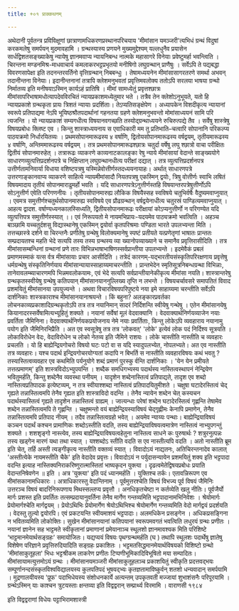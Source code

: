 ```yaml
---
title: +०१ प्राक्कथनम्

---
```

अथेदानी पूर्वतन्त्र प्रविविक्षूणां छात्राणामधिकरणप्रस्थानपरिचयाय 'मीमांसान यमञ्जरी'त्यभिधं ग्रन्थं विदुषां करकमलेषु समर्पयन् मुदमावहामि । ग्रन्थस्यास्य प्रणयने मुख्यमुद्देश्यम् यल्लधुनैव प्रयासेन सार्धद्विशतसङ्ख्याकेषु न्यायेषु ज्ञानमवाप्य न्यायनिबन्ध नात्मके महासागरे विनेयाः प्रवेष्टुमर्हा भवन्त्विति । चिरन्तना मण्डनमिश्र-माधवाचार्य कमलाकरभट्टप्रभृतयो मनीषिगो लघुग्रन्थान् प्राणैषुः । सर्वेऽपि ते पद्यबद्धा विवरणसापेक्षा इति तदनन्तरवर्तिनो वृत्तिग्रन्थान् निबबन्धुः । तेषामध्ययनेन मीमांसासागरतरणे समर्था अभवन् तदानीन्तना विनेयाः। इदानीन्तनानां तत्रापि क्लेशमनुभवतां प्रवृत्तिमवलोक्य ततोऽपि सरलया भाषया ग्रन्थो निर्मातव्य इति मनीषयाऽस्मिन् कार्यऽहं प्रातिषि । मीमां सामध्येतुं प्रवृत्तश्छात्रः मीमांसापरिभाषामधोत्यापदेवविरचितं न्यायप्रकाशमध्येतुमार भते । तत्रैव तेन क्लेशोऽनुभूयते, यतो हि न्यायप्रकाशे ग्रन्थकृता प्रायः त्रिशतं न्यायाः प्रदर्शिताः। तेऽप्यतिसङ्क्षेपेण । अध्यापकेन विशदीकृत्य न्यायानां स्वरूपे प्रतिपाद्यमा नेऽपि भूयिष्ठश्रौतपदार्थानां गहनतया ग्रहणे क्लेशमनुभवन्तो मोमांसाध्ययनं सामि परि त्यजन्ति । यो न्यायप्रकाशं सम्यगधीत्य विषयानवगच्छति तस्योद्ग्रन्थाध्ययने रुचिरुत्पद्ये तैव । सर्वेषु शास्त्रेषु विषयप्रबोधः क्लिष्ट एव । किन्तु शास्त्राध्ययनाय स एवाधिकारी 
मम तु प्रतिभाति–चत्वारि सोपानानि परिकल्प्य पाठयक्रमो निर्धारयितव्यः । प्रथमसोपानमारूढस्य ४ वर्षाणि, द्वितोयसोपानमारूढस्य वर्षद्वयम्, तृतीयमारूढस्य ४ वर्षाणि, अन्तिममारूढस्य वर्षद्वयम् । तत्र प्रथमसोपानमारूढश्छात्रः चतुर्दा वर्षेषु लघु 
श्छात्रो वाचा परीक्षितः द्वितीयं सोपानमारुहेत् । तत्रारूढः व्याकरणे काव्यनाटकालङ्का रेषु न्याये मीमांसायां वेदान्ते साङ्ख्ययोगे साधारणव्युत्पत्तिप्रदर्शनपत्रे च निक्षिप्तान् लघुग्रन्थानधीत्य परीक्षां दद्यात् । तत्र व्युत्पत्तिप्रदर्शनपत्र उत्तीर्णतामनिवार्या विधाया 
वशिष्टपत्रषु यस्मिन्नेवोत्तीर्णस्तदध्ययनायाहः। अर्थात् साधारणपत्रे उत्तरणाङ्कानवाप्य व्याकरणे साहित्ये न्यायमीमांसादौ नियतपत्रषु एकस्मिन् द्वयोः, त्रिषु वोत्तीर्णः स्वाभि लषितं विषयमादाय तृतीयं सोपानमाराढुमर्हो भवति । यदि साधारणपत्रेऽनुत्तीर्णस्तहि विषयान्तरपत्रेषुत्तीर्णोऽपि सोऽनुत्तीर्ण एवेति परिगणनीयः । तृतीयसोपानमारुह्य लौकिक विषयैस्सह स्वविषये चतुभिर्वर्षेः वैदुष्यमवाप्नुयात् । एवमत्र समुत्तीर्णश्चतुर्थसोपानमारुह्य स्वविषये एव प्रौढग्रन्थान् वर्षद्वयेनाधीत्य चतुरस्रं पाण्डित्यमवाप्नुयात् । आहत्य द्वादश. वर्षाण्यध्यनकालस्सिध्यति, द्वितीयसोपानमारूढः परीक्षायां कोऽप्यनुत्तीर्णो न परिगण्येत यदि व्युत्पत्तिपत्र समुत्तीर्णस्स्यात् ।। 
एवं निरूपयतो मे नायमभिप्रायः-यदयमेव पाठ्यक्रमो भवत्विति । अहञ्च बाञ्छामि यच्चतुर्दशसु विद्यास्थानेषु एकस्मिन् द्वयोर्वा कृतपरिश्रमाः पण्डिता भारते उपलभ्यन्ता मिति । तत्तच्छास्त्रे दर्शने वा चिरन्तनैः प्रणीतेषु ग्रन्थेषु विलोक्यमानेषु स्पष्टं प्रतीयते यत्प्रणेतृणां भाषातः प्रान्ततः सम्प्रदायतश्च महति भेदे सत्यपि तस्य तस्य ग्रन्थस्य व्या ख्यानोपव्याख्याने च समानैव प्रवृत्तिरासीदिति । तत्र मीमांसासम्बन्धिनां ग्रन्थानां प्रणे तारः विभिन्नभाषाभाषिणस्सर्वप्रान्तीया उपलभ्यन्ते । इदमेवैकं प्रबलं प्रमाणमस्माकं यत्स र्वत्र मीमांसायाः प्रचार आसीदिति । तत्रेदं कारणम्-यद्भारतीयसंस्कृतिपरिरक्षणाय प्रवृत्तेषु धर्मग्रन्थेषु संस्कृतिनिर्णयाय मीमांसान्यायास्साहाय्यमाचरन्तीति । प्रान्तभेदेन स्मृतिसूत्रनिबन्धग्रन्था विभिन्नाः, तानेवावलम्ब्याचारणमपि भिन्नमवलोकयामः, एवं भेदे सत्यपि सर्वप्रान्तीयानेकीकृत्य मीमांसा नयति। शास्त्रान्तरेषु ग्रन्थकृतस्स्वीयेषु ग्रन्थेषु कतिपयान् मीमांसानयाननुल्लिख्य तृप्ति न लभन्ते । विषयचर्चावसरे समापतितं विवाद प्रशमयितुं मीमांसानया उपयुज्यन्ते । अथवा विचारविषयपरिपुष्टये नया इमे साहाय्यमा चरन्तीति सर्वेऽपि दार्शनिकाः शास्त्रकाराश्च मीमांसानयानाश्रयन्ते । किं बहुना? अलङ्कारप्रवर्तका लोचनकाव्यप्रकाशादिग्रन्थकृतोऽपि तत्र तत्र नयानिमान् सादरं निर्दिशन्ति स्वीयेषु गन्थेषु । एतेन मीमांसानयेषु कियानादरस्सर्वेषामित्यभ्यूहितुं शक्यते । नयानां सर्वेषां मूलं वेदवाक्यानि । वेदवाक्यार्थनिर्णयव्याजेन नयाः प्रवर्तिता जैमिनिना। वेदवाक्यार्थनिर्णयकप्रयोजनाय नेमे नयाः प्रवर्तिताः, किन्तु लोकेऽपि व्यवहाराय नयानामु पयोग इति जैमिनिरभिप्रैति । अत एव स्वसूत्रेषु तत्र तत्र 'लोकवत्' 'लोके' इत्येवं लोक पदं निर्दिश्य सूत्रयति । लोकाविरोधेन वेदः, वेदाविरोधेन च लोको नेतव्य इति जैमिने राशयः । लोके चास्तीति नास्तीति च व्यवहारः प्रचलति । यो हि बाह्येन्द्रियगोचरो विषयो घटः पटो वा स यदि स्यादुपलभ्येत, नोपलभ्यते। अत एव नास्तीति तत्र व्यवहारः। यश्च पदार्थ इन्द्रियगोचरयोग्यतां कदापि न बिभर्ति स नास्तीति व्यवहारविषयः कथं भवतु ? तस्यास्तित्वव्यवहार एव कथमिति पर्यनुयोगे शब्दं प्रमाणं पुरस्कु र्वन्ति दार्शनिकाः । 'येन येन प्रमीयते तत्तत्प्रमाणम्' इति शास्त्रविदोऽभ्युपयन्ति । शब्दैक समधिगभ्यस्य पदार्थस्य नास्तित्वस्थापनं नेन्द्रियेण भवितुमर्हति, किन्तु शब्देनैव व्यवस्था पनीयम् । यादृशेन शब्देनास्तित्वं प्रतिपाद्यते, तादृश एव शब्दो नास्तित्वप्रतिपादक इत्येष्टव्यम्, न तत्र स्वीयाश्शब्दा नास्तित्वं प्रतिपादयितुमीशते । चक्षुषा घटादेरस्तित्वं चेद् गृह्यते तन्नास्तित्वमपि तेनैव गृह्यत इति शास्त्राविदो वदन्ति । तेनैव न्यायेन शब्देन चेत् कस्यचन पदार्थस्यास्तित्वं गृह्यते तादृशेन तन्नास्तित्वं ग्राह्यम् । जात्यन्धाः परेषां शब्देन घटादेरस्तित्वं गृह्णन्ति तेषामेव शब्देन तन्नास्तित्वमपि ते गृह्णन्ति । चक्षुष्मन्तो वयं बाह्येन्द्रियस्याविषयं चेद्गृह्णीमः केनापि प्रमाणेन, तेनैव तन्नास्तित्वमपि प्रतिपाद नीयम् । तदैव तन्नास्तित्वग्रहो भवेत् । अयमेव न्याय्यः पन्थाः। बाह्येन्द्रियाविषयं कञ्चन पदार्थं कश्चन प्रामाणिकः शब्दोऽस्तीति वदति, तस्य बाह्येन्द्रियाविषयत्वमात्रेण नास्तित्वं नाभ्युपगन्तुं शक्यते । शशशृङ्गो नास्त्येव, तस्य बाह्येन्द्रियाविषयत्वहेतुना नास्तित्व साधने कः पुरुषार्थः ? शत्रुरनुत्पन्नः तस्य खड्गेन मारणं यथा तथा स्यात् । यश्शब्दोऽ स्तीति वदति स एव नास्तीत्यपि वदति । अतो नास्तीति ब्रूम इति चेत्, तर्हि अस्ती त्यङ्गीकृत्य नास्तीति वक्तव्यं स्यात् । विवादोऽयं नाद्यतनः, अतिचिरन्तनादेव कालात् 'अस्तीत्येके नायमस्तीति चैके' इति वेदादेव प्रवृत्तः। विवादोऽयं न पर्युदासन्यायेन प्रशमयितुं शक्य इति भट्टपादा वदन्ति 
इत्याह नास्तिक्यनिराकरिष्णुरात्मास्तितां भाष्यकृदन युक्त्या । दृढत्वमेतेद्विषयप्रबोधः प्रयाति वेदान्तनिषेवणेन ॥ इति । 
अत्र 'युक्त्या' इति पदं ध्यानमर्हति । युक्तिश्च तर्कः। एतावन्निरूपण एव मीमांसकानामधिकारः । अत्राधिकारस्तु वेदान्तिनाम् । पूर्वमुत्तरश्चेति विषयं विभज्य पूर्व विषयं जैमिनिः उत्तरञ्च विषयं बादरिनिरूपणाय मिथस्सल्लप्य प्रवृत्तौ । अनधिकृतचेष्टा न कर्तव्येति खलु नीतिः। पूर्वजैर्यो मार्गः प्रशस्त इति प्रवर्तितः तत्सम्प्रदायानुवर्तिना तेनैव मार्गेण गन्तव्यमिति भट्टपादानामभिनिवेशः । श्रेयोमार्गः प्रेयोमार्गश्चेति मार्गद्वयम् । प्रेयोऽथिभिः प्रेयोमार्गेण श्रेयोऽथिभिश्च श्रेयोमार्गेण गन्तव्यमिति वेदो मार्गद्वयं प्रदर्शयति । वेदस्तु तुल्यो द्वयोरपि। एवं प्रकटयन्ति स्वीयमाशयं भट्टपादाः। अलमधिकेन प्रसङ्गेन । अधिकप्रसङ्गिना न भवितव्यमिति लोकोक्तिः। 
सुखेन मीमांसानयानां कतिपयानां स्वरूपमवगतं भवत्विति लधुरयं ग्रन्थः प्रणीतः । नयानां ज्ञानेन सह भाट्टमते स्वीकृतानां प्रमाणानां प्रमेयानाञ्च स्थूलशो ज्ञानमावश्यक मिति परिशिष्टे ‘भाट्टमानमेयार्थसङ्ग्रहः' समायोजितः। यद्यप्ययं विषयः पृथग्ग्रन्थमर्हति 
(घ ) तथापि स्थूलशः पदार्थेषु ज्ञातेषु विशेषेण परिज्ञाने प्रवृत्तिरुदियादिति सङ्ग्रहः प्रकाशितः । भट्टमतसिद्धमानमेयार्थविषयको विशिष्टो ग्रन्थो 'मीमांसाकुतूहला' भिधः भट्टश्रीकम लाकरेण प्रणीतः टिप्पणीभूमिकादिविभूषितो मया सम्पादितः। मीमांसायामत्युत्तमोऽयं ग्रन्थः । मीमांसानयमञ्जरी मीमांसाकुतूहलञ्च प्रकाशयितुं स्वीकृति प्रदत्तवद्भयः सम्पूर्णानन्दसंस्कृतविश्वविद्यालयस्य कुलपतिपदं भूषयद्भ्यः कृतज्ञतामाविष्कुर्वन् शतशो धन्यवादान् समर्पयामि । मुद्रणालयीयस्य 'प्रूफ' पदाभिधेयस्य संशोधनकार्ये अत्यन्तम् उपकृतवती मज्जायां शुभाशंसनैः परिपूरयामि । ग्रन्थेऽस्मिन् याः काश्चन त्रुटयस्ताः क्षन्तव्या इति विद्वद्वरान् सम्प्रार्थ्य विरमामि । 
वाराणसी १९८४ 

इति विद्वद्वराणां विधेयः पट्टाभिरामशास्त्री 